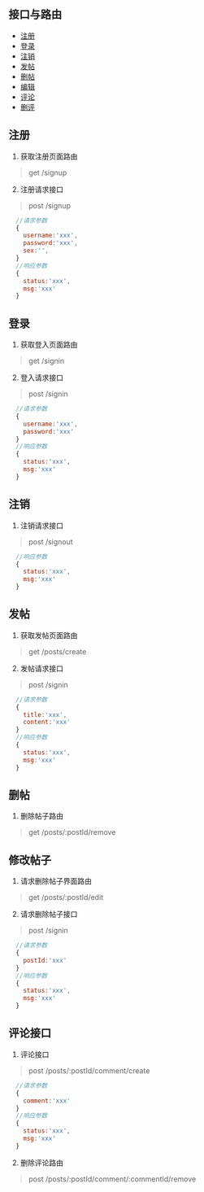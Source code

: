 
## 接口与路由
- [注册](#注册)
- [登录](#登录)
- [注销](#注销)
- [发帖](#发帖)
- [删帖](#删帖)
- [编辑](#编辑)
- [评论](#评论)
- [删评](#删评)

## 注册

  1. 获取注册页面路由
  > get /signup

  2. 注册请求接口
  > post /signup

  ```js
    //请求参数
    {
      username:'xxx',
      password:'xxx',
      sex:'',
    }
    //响应参数
    {
      status:'xxx',
      msg:'xxx'
    }
  ```

## 登录

1. 获取登入页面路由
> get /signin

2. 登入请求接口
> post /signin

```js
  //请求参数
  {
    username:'xxx',
    password:'xxx'
  }
  //响应参数
  {
    status:'xxx',
    msg:'xxx'
  }
```

## 注销

1. 注销请求接口
> post /signout

```js
  //响应参数
  {
    status:'xxx',
    msg:'xxx'
  }
```

## 发帖

1. 获取发帖页面路由
> get /posts/create

2. 发帖请求接口
> post /signin

```js
  //请求参数
  {
    title:'xxx',
    content:'xxx'
  }
  //响应参数
  {
    status:'xxx',
    msg:'xxx'
  }
```

## 删帖
1. 删除帖子路由
> get /posts/:postId/remove

## 修改帖子

1. 请求删除帖子界面路由
> get /posts/:postId/edit

2. 请求删除帖子接口
> post /signin

```js
  //请求参数
  {
    postId:'xxx'
  }
  //响应参数
  {
    status:'xxx',
    msg:'xxx'
  }
```

## 评论接口

1. 评论接口
> post /posts/:postId/comment/create

```js
  //请求参数
  {
    comment:'xxx'
  }
  //响应参数
  {
    status:'xxx',
    msg:'xxx'
  }
```

2. 删除评论路由
  > post /posts/:postId/comment/:commentId/remove
